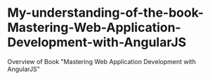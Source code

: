 My-understanding-of-the-book-Mastering-Web-Application-Development-with-AngularJS
=================================================================================

Overview of Book "Mastering Web Application Development with AngularJS"
